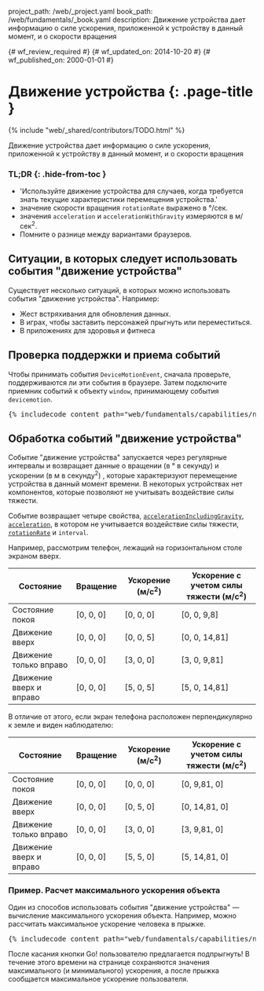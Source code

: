 project_path: /web/_project.yaml
book_path: /web/fundamentals/_book.yaml
description: Движение устройства дает информацию о силе ускорения, приложенной к устройству в данный момент, и о скорости вращения

{# wf_review_required #}
{# wf_updated_on: 2014-10-20 #}
{# wf_published_on: 2000-01-01 #}

# Движение устройства {: .page-title }

{% include "web/_shared/contributors/TODO.html" %}



Движение устройства дает информацию о силе ускорения, приложенной к устройству в данный момент, и о скорости вращения


### TL;DR {: .hide-from-toc }
- 'Используйте движение устройства для случаев, когда требуется знать текущие характеристики перемещения устройства.'
- значение скорости вращения <code>rotationRate</code> выражено в &deg;/сек.
- значения <code>acceleration</code> и <code>accelerationWithGravity</code> измеряются в м/сек<sup>2</sup>.
- Помните о разнице между вариантами браузеров.


## Ситуации, в которых следует использовать события "движение устройства"

Существует несколько ситуаций, в которых можно использовать события "движение устройства".  Например:

<ul>
  <li>Жест встряхивания для обновления данных.</li>
  <li>В играх, чтобы заставить персонажей прыгнуть или переместиться.</li>
  <li>В приложениях для здоровья и фитнеса</li>
</ul>

## Проверка поддержки и приема событий

Чтобы принимать события `DeviceMotionEvent`, сначала проверьте, поддерживаются ли эти события
в браузере.  Затем подключите приемник событий к объекту `window`,
принимающему события `devicemotion`. 

<pre class="prettyprint">
{% includecode content_path="web/fundamentals/capabilities/native-hardware/device-orientation/_code/jump-test.html" region_tag="devmot"   adjust_indentation="auto" %}
</pre>

## Обработка событий "движение устройства"

Событие "движение устройства" запускается через регулярные интервалы и возвращает данные о
вращении (в &deg; в секунду) и ускорении (в м в секунду<sup>2</sup>)
, которые характеризуют перемещение устройства в данный момент времени.  В некоторых устройствах нет компонентов, которые позволяют 
не учитывать воздействие силы тяжести.

Событие возвращает четыре свойства, 
<a href="index.html#device-frame-coordinate">`accelerationIncludingGravity`</a>, 
<a href="index.html#device-frame-coordinate">`acceleration`</a>, 
в котором не учитывается воздействие силы тяжести, 
<a href="index.html#rotation-data">`rotationRate`</a> и `interval`.

Например, рассмотрим телефон, лежащий на горизонтальном столе
экраном вверх.

<table>
    <thead>
    <tr>
      <th data-th="State">Состояние</th>
      <th data-th="Rotation">Вращение</th>
      <th data-th="Acceleration (m/s<sup>2</sup>)">Ускорение (м/с<sup>2</sup>)</th>
      <th data-th="Acceleration with gravity (m/s<sup>2</sup>)">Ускорение с учетом силы тяжести (м/с<sup>2</sup>)</th>
    </tr>
  </thead>
  <tbody>
    <tr>
      <td data-th="State">Состояние покоя</td>
      <td data-th="Rotation">[0, 0, 0]</td>
      <td data-th="Acceleration">[0, 0, 0]</td>
      <td data-th="Acceleration with gravity">[0, 0, 9,8]</td>
    </tr>
    <tr>
      <td data-th="State">Движение вверх</td>
      <td data-th="Rotation">[0, 0, 0]</td>
      <td data-th="Acceleration">[0, 0, 5]</td>
      <td data-th="Acceleration with gravity">[0, 0, 14,81]</td>
    </tr>
    <tr>
      <td data-th="State">Движение только вправо</td>
      <td data-th="Rotation">[0, 0, 0]</td>
      <td data-th="Acceleration">[3, 0, 0]</td>
      <td data-th="Acceleration with gravity">[3, 0, 9,81]</td>
    </tr>
    <tr>
      <td data-th="State">Движение вверх и вправо</td>
      <td data-th="Rotation">[0, 0, 0]</td>
      <td data-th="Acceleration">[5, 0, 5]</td>
      <td data-th="Acceleration with gravity">[5, 0, 14,81]</td>
    </tr>
  </tbody>
</table>

В отличие от этого, если экран телефона расположен перпендикулярно к земле
и виден наблюдателю:

<table>
    <thead>
    <tr>
      <th data-th="State">Состояние</th>
      <th data-th="Rotation">Вращение</th>
      <th data-th="Acceleration (m/s<sup>2</sup>)">Ускорение (м/с<sup>2</sup>)</th>
      <th data-th="Acceleration with gravity (m/s<sup>2</sup>)">Ускорение с учетом силы тяжести (м/с<sup>2</sup>)</th>
    </tr>
  </thead>
  <tbody>
    <tr>
      <td data-th="State">Состояние покоя</td>
      <td data-th="Rotation">[0, 0, 0]</td>
      <td data-th="Acceleration">[0, 0, 0]</td>
      <td data-th="Acceleration with gravity">[0, 9,81, 0]</td>
    </tr>
    <tr>
      <td data-th="State">Движение вверх</td>
      <td data-th="Rotation">[0, 0, 0]</td>
      <td data-th="Acceleration">[0, 5, 0]</td>
      <td data-th="Acceleration with gravity">[0, 14,81, 0]</td>
    </tr>
    <tr>
      <td data-th="State">Движение только вправо</td>
      <td data-th="Rotation">[0, 0, 0]</td>
      <td data-th="Acceleration">[3, 0, 0]</td>
      <td data-th="Acceleration with gravity">[3, 9,81, 0]</td>
    </tr>
    <tr>
      <td data-th="State">Движение вверх и вправо</td>
      <td data-th="Rotation">[0, 0, 0]</td>
      <td data-th="Acceleration">[5, 5, 0]</td>
      <td data-th="Acceleration with gravity">[5, 14,81, 0]</td>
    </tr>
  </tbody>
</table>

### Пример. Расчет максимального ускорения объекта

Один из способов использовать события "движение устройства" — вычисление максимального
ускорения объекта.  Например, можно рассчитать максимальное ускорение
человека в прыжке.

<pre class="prettyprint">
{% includecode content_path="web/fundamentals/capabilities/native-hardware/device-orientation/_code/jump-test.html" region_tag="devmothand"   adjust_indentation="auto" %}
</pre>

После касания кнопки Go! пользователю предлагается подпрыгнуть!  В течение этого времени
на странице сохраняются значения максимального (и минимального) ускорения, а после прыжка
 сообщается максимальное ускорение пользователя.


